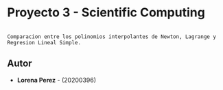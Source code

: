 # Proyecto 3 - Scientific Computing
```

Comparacion entre los polinomios interpolantes de Newton, Lagrange y Regresion Lineal Simple.

```


## Autor
* **Lorena Perez** - (20200396)
